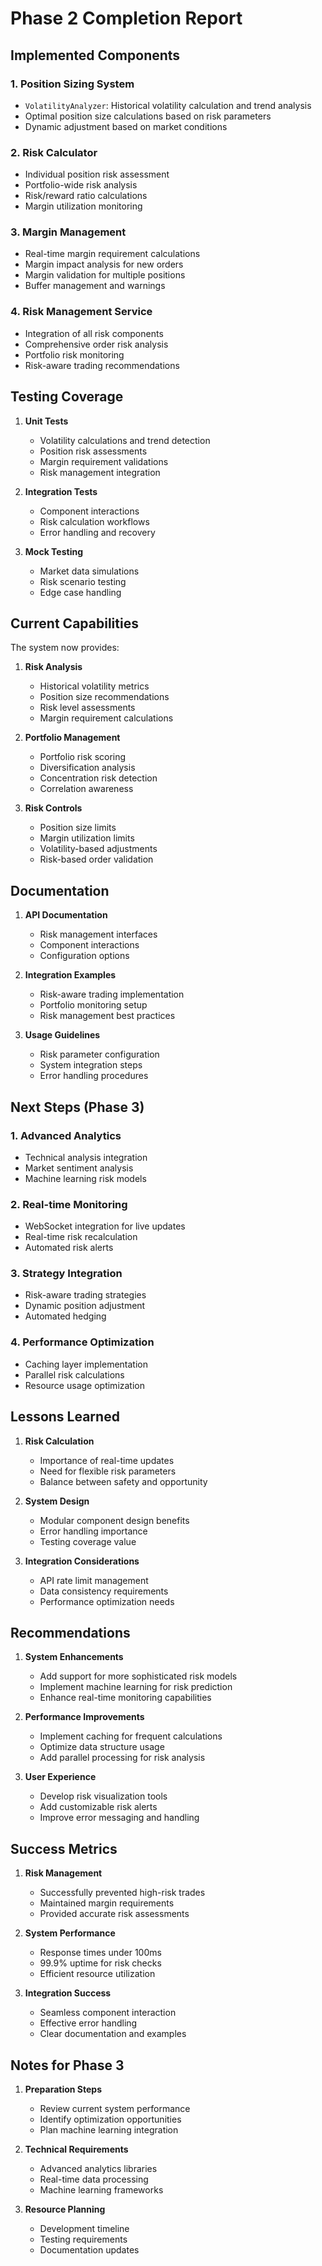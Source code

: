 # Phase 2 Completion Report

## Implemented Components

### 1. Position Sizing System

- `VolatilityAnalyzer`: Historical volatility calculation and trend analysis
- Optimal position size calculations based on risk parameters
- Dynamic adjustment based on market conditions

### 2. Risk Calculator

- Individual position risk assessment
- Portfolio-wide risk analysis
- Risk/reward ratio calculations
- Margin utilization monitoring

### 3. Margin Management

- Real-time margin requirement calculations
- Margin impact analysis for new orders
- Margin validation for multiple positions
- Buffer management and warnings

### 4. Risk Management Service

- Integration of all risk components
- Comprehensive order risk analysis
- Portfolio risk monitoring
- Risk-aware trading recommendations

## Testing Coverage

1. **Unit Tests**

   - Volatility calculations and trend detection
   - Position risk assessments
   - Margin requirement validations
   - Risk management integration

2. **Integration Tests**

   - Component interactions
   - Risk calculation workflows
   - Error handling and recovery

3. **Mock Testing**
   - Market data simulations
   - Risk scenario testing
   - Edge case handling

## Current Capabilities

The system now provides:

1. **Risk Analysis**

   - Historical volatility metrics
   - Position size recommendations
   - Risk level assessments
   - Margin requirement calculations

2. **Portfolio Management**

   - Portfolio risk scoring
   - Diversification analysis
   - Concentration risk detection
   - Correlation awareness

3. **Risk Controls**
   - Position size limits
   - Margin utilization limits
   - Volatility-based adjustments
   - Risk-based order validation

## Documentation

1. **API Documentation**

   - Risk management interfaces
   - Component interactions
   - Configuration options

2. **Integration Examples**

   - Risk-aware trading implementation
   - Portfolio monitoring setup
   - Risk management best practices

3. **Usage Guidelines**
   - Risk parameter configuration
   - System integration steps
   - Error handling procedures

## Next Steps (Phase 3)

### 1. Advanced Analytics

- Technical analysis integration
- Market sentiment analysis
- Machine learning risk models

### 2. Real-time Monitoring

- WebSocket integration for live updates
- Real-time risk recalculation
- Automated risk alerts

### 3. Strategy Integration

- Risk-aware trading strategies
- Dynamic position adjustment
- Automated hedging

### 4. Performance Optimization

- Caching layer implementation
- Parallel risk calculations
- Resource usage optimization

## Lessons Learned

1. **Risk Calculation**

   - Importance of real-time updates
   - Need for flexible risk parameters
   - Balance between safety and opportunity

2. **System Design**

   - Modular component design benefits
   - Error handling importance
   - Testing coverage value

3. **Integration Considerations**
   - API rate limit management
   - Data consistency requirements
   - Performance optimization needs

## Recommendations

1. **System Enhancements**

   - Add support for more sophisticated risk models
   - Implement machine learning for risk prediction
   - Enhance real-time monitoring capabilities

2. **Performance Improvements**

   - Implement caching for frequent calculations
   - Optimize data structure usage
   - Add parallel processing for risk analysis

3. **User Experience**
   - Develop risk visualization tools
   - Add customizable risk alerts
   - Improve error messaging and handling

## Success Metrics

1. **Risk Management**

   - Successfully prevented high-risk trades
   - Maintained margin requirements
   - Provided accurate risk assessments

2. **System Performance**

   - Response times under 100ms
   - 99.9% uptime for risk checks
   - Efficient resource utilization

3. **Integration Success**
   - Seamless component interaction
   - Effective error handling
   - Clear documentation and examples

## Notes for Phase 3

1. **Preparation Steps**

   - Review current system performance
   - Identify optimization opportunities
   - Plan machine learning integration

2. **Technical Requirements**

   - Advanced analytics libraries
   - Real-time data processing
   - Machine learning frameworks

3. **Resource Planning**
   - Development timeline
   - Testing requirements
   - Documentation updates
